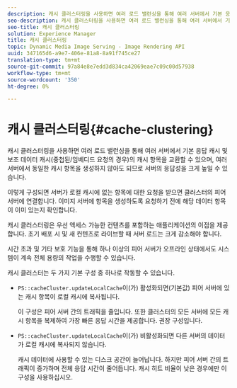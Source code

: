```yaml
---
description: 캐시 클러스터링을 사용하면 여러 로드 밸런싱을 통해 여러 서버에서 기본 응답 캐시 및 보조 데이터 캐시(중첩된/임베디드 요청의 경우)의 캐시 항목을 교환할 수 있으며, 여러 서버에서 동일한 캐시 항목을 생성하지 않아도 되므로 서버의 응답성을 크게 높일 수 있습니다.
seo-description: 캐시 클러스터링을 사용하면 여러 로드 밸런싱을 통해 여러 서버에서 기본 응답 캐시 및 보조 데이터 캐시(중첩된/임베디드 요청의 경우)의 캐시 항목을 교환할 수 있으며, 여러 서버에서 동일한 캐시 항목을 생성하지 않아도 되므로 서버의 응답성을 크게 높일 수 있습니다.
seo-title: 캐시 클러스터링
solution: Experience Manager
title: 캐시 클러스터링
topic: Dynamic Media Image Serving - Image Rendering API
uuid: 347165d6-a9e7-406e-81a8-8a91f745ce27
translation-type: tm+mt
source-git-commit: 97a84e8e7edd3d834ca42069eae7c09c00d57938
workflow-type: tm+mt
source-wordcount: '350'
ht-degree: 0%

---
```



# 캐시 클러스터링{#cache-clustering}

캐시 클러스터링을 사용하면 여러 로드 밸런싱을 통해 여러 서버에서 기본 응답 캐시 및 보조 데이터 캐시(중첩된/임베디드 요청의 경우)의 캐시 항목을 교환할 수 있으며, 여러 서버에서 동일한 캐시 항목을 생성하지 않아도 되므로 서버의 응답성을 크게 높일 수 있습니다.

이렇게 구성되면 서버가 로컬 캐시에 없는 항목에 대한 요청을 받으면 클러스터의 피어 서버에 연결합니다. 이미지 서버에 항목을 생성하도록 요청하기 전에 해당 데이터 항목이 이미 있는지 확인합니다.

캐시 클러스터링은 우선 액세스 가능한 컨텐츠를 포함하는 애플리케이션의 이점을 제공합니다. 초기 배포 시 및 새 컨텐츠로 라이브할 때 서버 로드는 크게 감소해야 합니다.

시간 초과 및 기타 보호 기능을 통해 하나 이상의 피어 서버가 오프라인 상태에서도 시스템이 계속 전체 용량의 작업을 수행할 수 있습니다.

캐시 클러스터는 두 가지 기본 구성 중 하나로 작동할 수 있습니다.

* `PS::cacheCluster.updateLocalCache`이(가) 활성화되면(기본값) 피어 서버에 있는 캐시 항목이 로컬 캐시에 복사됩니다.

   이 구성은 피어 서버 간의 트래픽을 줄입니다. 또한 클러스터의 모든 서버에 모든 캐시 항목을 복제하여 가장 빠른 응답 시간을 제공합니다. 권장 구성입니다.

* `PS::cacheCluster.updateLocalCache`이(가) 비활성화되면 다른 서버의 데이터가 로컬 캐시에 복사되지 않습니다.

   캐시 데이터에 사용할 수 있는 디스크 공간이 늘어납니다. 하지만 피어 서버 간의 트래픽이 증가하며 전체 응답 시간이 줄어듭니다. 캐시 히트 비율이 낮은 경우에만 이 구성을 사용하십시오.

